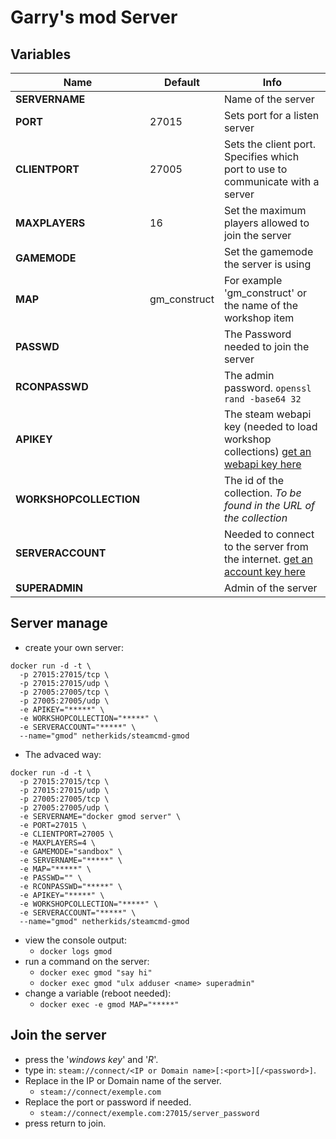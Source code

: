 # Garry's mod Server

## Variables
| __Name__ | __Default__ | __Info__ |
| ---- | ---- | ---- |
| __SERVERNAME__ |  | Name of the server |
| __PORT__ | 27015 | Sets port for a listen server |
| __CLIENTPORT__ | 27005 | Sets the client port. Specifies which port to use to communicate with a server |
| __MAXPLAYERS__ | 16 | Set the maximum players allowed to join the server |
| __GAMEMODE__ |  | Set the gamemode the server is using |
| __MAP__ | gm_construct | For example 'gm_construct' or the name of the workshop item |
| __PASSWD__ |  | The Password needed to join the server |
| __RCONPASSWD__ |  | The admin password. `openssl rand -base64 32` |
| __APIKEY__ |  | The steam webapi key (needed to load workshop collections) [get an webapi key here](https://steamcommunity.com/dev/apikey) |
| __WORKSHOPCOLLECTION__ |  | The id of the collection. _To be found in the URL of the collection_ |
| __SERVERACCOUNT__ |  | Needed to connect to the server from the internet. [get an account key here](https://steamcommunity.com/dev/managegameservers)
| __SUPERADMIN__ |  | Admin of the server |

## Server manage
* create your own server: 
```
docker run -d -t \
  -p 27015:27015/tcp \
  -p 27015:27015/udp \
  -p 27005:27005/tcp \
  -p 27005:27005/udp \
  -e APIKEY="*****" \
  -e WORKSHOPCOLLECTION="*****" \
  -e SERVERACCOUNT="*****" \
  --name="gmod" netherkids/steamcmd-gmod
```
* The advaced way:
```
docker run -d -t \
  -p 27015:27015/tcp \
  -p 27015:27015/udp \
  -p 27005:27005/tcp \
  -p 27005:27005/udp \
  -e SERVERNAME="docker gmod server" \
  -e PORT=27015 \
  -e CLIENTPORT=27005 \
  -e MAXPLAYERS=4 \
  -e GAMEMODE="sandbox" \
  -e SERVERNAME="*****" \
  -e MAP="*****" \
  -e PASSWD="" \
  -e RCONPASSWD="*****" \
  -e APIKEY="*****" \
  -e WORKSHOPCOLLECTION="*****" \
  -e SERVERACCOUNT="*****" \
  --name="gmod" netherkids/steamcmd-gmod
```


* view the console output: 
  * `docker logs gmod`
* run a command on the server: 
  * `docker exec gmod "say hi"`
  * `docker exec gmod "ulx adduser <name> superadmin"`
* change a variable (reboot needed): 
  * `docker exec -e gmod MAP="*****"`

## Join the server
* press the '_windows key_' and '_R_'.
* type in: `steam://connect/<IP or Domain name>[:<port>][/<password>]`.
* Replace in the IP or Domain name of the server.
  * `steam://connect/exemple.com`
* Replace the port or password if needed.
  * `steam://connect/exemple.com:27015/server_password`
* press return to join.

